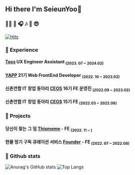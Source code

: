 
## Hi there I'm SeieunYoo👋

### 👩‍💻 🔧 🎧 🎶  🌊 😎

[![Hits](https://hits.seeyoufarm.com/api/count/incr/badge.svg?url=https%3A%2F%2Fgithub.com%2FSeieunYoo&count_bg=%23DEA6FF&title_bg=%23555555&icon=&icon_color=%23E7E7E7&title=hits&edge_flat=false)](https://hits.seeyoufarm.com)

###  🤗 Experience
#### [Toss](https://toss.im/) UX Engineer Assistant <sub>(2023. 07 ~ 2024.02)</sub>
#### [YAPP](https://github.com/YAPP-Github/21st-Web-Team-1-FE) 21기 Web FrontEnd Developer <sub>(2022. 10 ~ 2023.02)</sub>
#### 신촌연합 IT 창업 동아리 [CEOS](https://github.com/SeieunYoo/CEOS-15th-FE-Study) 16기 FE 운영진 <sub>(2022.09 ~ 2023.02)</sub>
#### 신촌연합 IT 창업 동아리 [CEOS](https://github.com/SeieunYoo/CEOS-15th-FE-Study) 15기 FE <sub>(2022.03 ~ 2022.08)</sub>

### 🤖 Projects

#### 당신이 찾는 그 밈 [Thismeme](https://github.com/thismeme-team/thismeme-web) - FE <sub>(2022. 11 ~ )</sub>
#### 현물 정기 구독 큐레이션 서비스 [Founder](https://github.com/pound-er/Founder-client) - FE <sub>(2022. 07 ~ 2022.08)</sub>


### 🔧 Github stats 
![Anurag's GitHub stats](https://github-readme-stats.vercel.app/api?username=SeieunYoo&show_icons=true&theme=buefy)
![Top Langs](https://github-readme-stats.vercel.app/api/top-langs/?username=SeieunYoo&layout=compact&theme=buefy)

